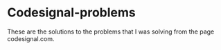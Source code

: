 # Codesignal-problems
These are the solutions to the problems that I was solving from the page codesignal.com.
